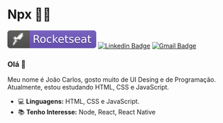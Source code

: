 # Npx 🐱‍👤

[![Rocketseat](https://raw.githubusercontent.com/angelicaalbuquerque/proffy_nlw02-rocketseat/44316f4053e622f7b97093b7d8bff08b10ded308/.github/rocket.svg)](https://www.linkedin.com/in/jo%C3%A3o-carlos-andrade-da-silva-23997a1b0/)
[![Linkedin Badge](https://img.shields.io/badge/-LinkedIn-blue?style=flat-square&logo=Linkedin&logoColor=white&link=https://www.linkedin.com/in/jo%C3%A3o-carlos-andrade-da-silva-23997a1b0/)](https://www.linkedin.com/in/jo%C3%A3o-carlos-andrade-da-silva-23997a1b0/)
[![Gmail Badge](https://img.shields.io/badge/-Gmail-c14438?style=flat-square&logo=Gmail&logoColor=white&link=mailto:contatonpx@gmail.com)](mailto:contatonpx@gmail.com)

<h3> Olá 👋 </h3>
Meu nome é João Carlos, gosto muito de UI Desing e de Programação. Atualmente, estou estudando HTML, CSS e JavaScript.

<p></p>

- 💻 **Linguagens:** HTML, CSS e JavaScript.
- 📚 **Tenho Interesse:** Node, React, React Native
